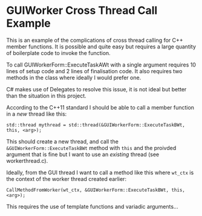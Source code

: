 GUIWorker Cross Thread Call Example
===================================

This is an example of the complications of cross thread calling for
C++ member functions. It is possible and quite easy but requires a
large quantity of boilerplate code to invoke the function.

To call GUIWorkerForm::ExecuteTaskAWt with a single argument requires
10 lines of setup code and 2 lines of finalisation code. It also
requires two methods in the class where ideally I would prefer one.

C# makes use of Delegates to resolve this issue, it is not ideal but
better than the situation in this project.

According to the C++11 standard I should be able to call a member
function in a *new* thread like this:

    std::thread mythread = std::thread(&GUIWorkerForm::ExecuteTaskBWt, this, <arg>);

This should create a new thread, and call the `&GUIWorkerForm::ExecuteTaskBWt`
method with `this` and the proivded argument that is fine but I want to
use an *existing* thread (see workerthread.c).

Ideally, from the GUI thread I want to call a method like this where
`wt_ctx` is the context of the worker thread created earlier:

    CallMethodFromWorker(wt_ctx, &GUIWorkerForm::ExecuteTaskBWt, this, <arg>);

This requires the use of template functions and variadic arguments...

